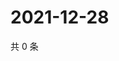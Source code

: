 # 2021-12-28

共 0 条

<!-- BEGIN WEIBO -->
<!-- 最后更新时间 Tue Dec 28 2021 17:00:44 GMT+0800 (China Standard Time) -->

<!-- END WEIBO -->
